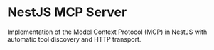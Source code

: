 # NestJS MCP Server

Implementation of the Model Context Protocol (MCP) in NestJS with automatic tool discovery and HTTP transport.
